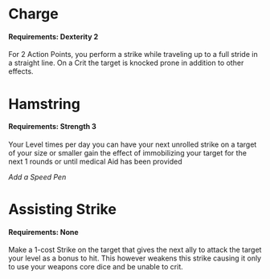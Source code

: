 # Charge
#### Requirements: Dexterity 2

For 2 Action Points, you perform a strike while traveling up to a full stride in a straight line. On a Crit the target is knocked prone in addition to other effects.

# Hamstring
#### Requirements: Strength 3

Your Level times per day you can have your next unrolled strike on a target of your size or smaller gain the effect of immobilizing your target for the next 1 rounds or until medical Aid has been provided

*Add a Speed Pen*
# Assisting Strike
#### Requirements: None

Make a 1-cost Strike on the target that gives the next ally to attack the target your level as a bonus to hit. This however weakens this strike causing it only to use your weapons core dice and be unable to crit.